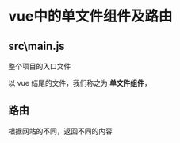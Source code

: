 <!--
 * @Date: 2020-07-06 17:29:27
 * @LastEditTime: 2020-07-06 18:01:29
 * @Author: WangYongJie
 * @Work-email: wangyongjie2@gome.com.cn
 * @Private-email: admin@xiaodongxier.com
--> 
# vue中的单文件组件及路由

## src\main.js

整个项目的入口文件

以 vue 结尾的文件，我们称之为 **单文件组件**，

## 路由

根据网站的不同，返回不同的内容